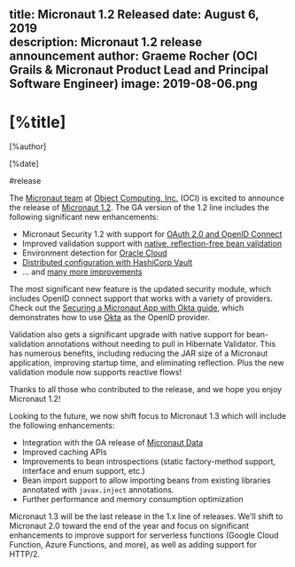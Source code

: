 title: Micronaut 1.2 Released
date: August 6, 2019  
description: Micronaut 1.2 release announcement
author: Graeme Rocher (OCI Grails & Micronaut Product Lead and Principal Software Engineer)
image: 2019-08-06.png
---

# [%title]

[%author]

[%date] 

#release

The [Micronaut team](https://objectcomputing.com/products/2gm-team "Groovy, Grails, and Micronaut Team") at [Object Computing, Inc.](https://objectcomputing.com/) (OCI) is excited to announce the release of [Micronaut 1.2](https://github.com/micronaut-projects/micronaut-core/releases/tag/v1.2.0). The GA version of the 1.2 line includes the following significant new enhancements:

*   Micronaut Security 1.2 with support for [OAuth 2.0 and OpenID Connect](https://micronaut-projects.github.io/micronaut-security/1.2.x/guide/#oauth)
*   Improved validation support with [native, reflection-free bean validation](https://docs.micronaut.io/1.2.x/guide/index.html#beanValidation)
*   Environment detection for [Oracle Cloud](https://cloud.oracle.com/home)
*   [Distributed configuration with HashiCorp Vault](https://docs.micronaut.io/1.2.x/guide/index.html#distributedConfigurationVault) 
*   ... and [many more improvements](https://docs.micronaut.io/1.2.x/guide/index.html#whatsNew)

The most significant new feature is the updated security module, which includes OpenID connect support that works with a variety of providers. Check out the [Securing a Micronaut App with Okta guide](https://guides.micronaut.io/micronaut-oauth2-okta/guide/index.html), which demonstrates how to use [Okta](https://www.okta.com) as the OpenID provider.

Validation also gets a significant upgrade with native support for bean-validation annotations without needing to pull in Hibernate Validator. This has numerous benefits, including reducing the JAR size of a Micronaut application, improving startup time, and eliminating reflection. Plus the new validation module now supports reactive flows! 

Thanks to all those who contributed to the release, and we hope you enjoy Micronaut 1.2!

Looking to the future, we now shift focus to Micronaut 1.3 which will include the following enhancements:

*   Integration with the GA release of [Micronaut Data](/blog/2019-07-18-unleashing-predator-precomputed-data-repositories.html)
*   Improved caching APIs
*   Improvements to bean introspections (static factory-method support, interface and enum support, etc.)
*   Bean import support to allow importing beans from existing libraries annotated with `javax.inject` annotations.
*   Further performance and memory consumption optimization

Micronaut 1.3 will be the last release in the 1.x line of releases. We'll shift to Micronaut 2.0 toward the end of the year and focus on significant enhancements to improve support for serverless functions (Google Cloud Function, Azure Functions, and more), as well as adding support for HTTP/2.
